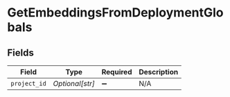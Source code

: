 # GetEmbeddingsFromDeploymentGlobals


## Fields

| Field              | Type               | Required           | Description        |
| ------------------ | ------------------ | ------------------ | ------------------ |
| `project_id`       | *Optional[str]*    | :heavy_minus_sign: | N/A                |